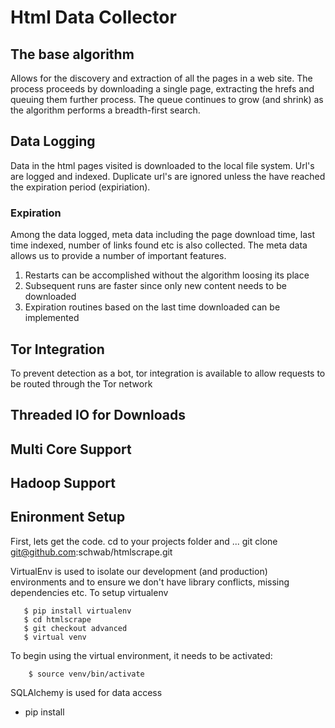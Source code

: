 # Html Data Collector

## The base algorithm 
Allows for the discovery and extraction of all the pages in a web site.  The process proceeds  by downloading a single page, extracting the hrefs and queuing them further process.
The queue continues to grow (and shrink) as the algorithm performs a breadth-first search.  

## Data Logging
Data in the html pages visited is downloaded to the local file system. Url's are logged and indexed.  Duplicate url's are ignored unless the have reached the expiration period (expiriation).

### Expiration
Among the data logged, meta data including the page download time, last time indexed, number of links found etc is also collected.  The meta data allows us to provide a number of important features.  
1. Restarts can be accomplished without the algorithm loosing its place
2. Subsequent runs are faster since only new content needs to be downloaded
3. Expiration routines based on the last time downloaded can be implemented

## Tor Integration
To prevent detection as a bot, tor integration is available to allow requests to be routed through the Tor network

## Threaded IO for Downloads

## Multi Core Support

## Hadoop Support

## Enironment Setup
First, lets get the code. cd to your projects folder and ...
git clone git@github.com:schwab/htmlscrape.git

VirtualEnv is used to isolate our development (and production) environments and to ensure we don't have library conflicts, missing dependencies etc.
To setup virtualenv
 ``` 
	$ pip install virtualenv
	$ cd htmlscrape
	$ git checkout advanced
	$ virtual venv
```
To begin using the virtual environment, it needs to be activated:
```
	$ source venv/bin/activate
```
SQLAlchemy is used for data access
  * pip install 
